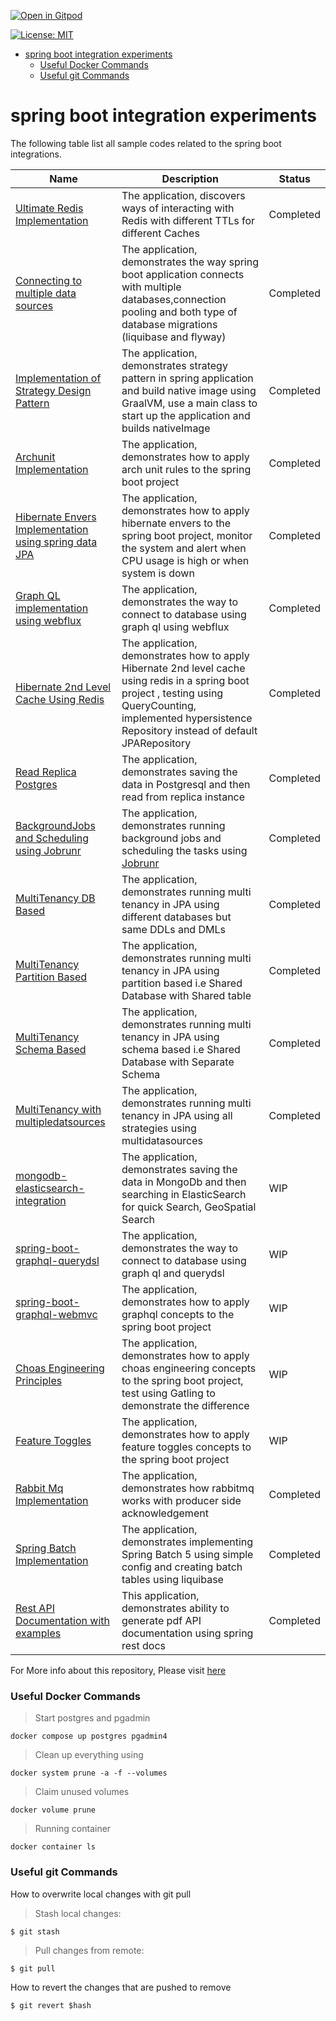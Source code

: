 [![Open in Gitpod](https://gitpod.io/button/open-in-gitpod.svg)](https://gitpod.io/#https://github.com/rajadilipkolli/my-spring-boot-experiments)

[![License: MIT](https://img.shields.io/badge/License-MIT-yellow.svg)](https://opensource.org/licenses/MIT)


<!-- TOC -->
* [spring boot integration experiments](#spring-boot-integration-experiments)
    * [Useful Docker Commands](#useful-docker-commands)
    * [Useful git Commands](#useful-git-commands)
<!-- TOC -->

# spring boot integration experiments

The following table list all sample codes related to the spring boot integrations.

| Name                                                                                    | Description 		                                                                                                                                                                                                 | Status 		 |
|-----------------------------------------------------------------------------------------|----------------------------------------------------------------------------------------------------------------------------------------------------------------------------------------------------------------|-----------|
| [Ultimate Redis Implementation](./boot-ultimate-redis)                                  | The application, discovers ways of interacting with Redis with different TTLs for different Caches                                                                                                             | Completed |
| [Connecting to multiple data sources](./jpa/boot-data-multipledatasources)              | The application, demonstrates the way spring boot application connects with multiple databases,connection pooling and both type of database migrations (liquibase and flyway)                                  | Completed |
| [Implementation of Strategy Design Pattern](./boot-strategy-plugin)                     | The application, demonstrates strategy pattern in spring application and build native image using GraalVM, use a main class to start up the application and builds nativeImage                                 | Completed |
| [Archunit Implementation](./boot-api-archunit-sample)                                   | The application, demonstrates how to apply arch unit rules to the spring boot project                                                                                                                          | Completed |
| [Hibernate Envers Implementation using spring data JPA](./jpa/boot-data-envers)         | The application, demonstrates how to apply hibernate envers to the spring boot project, monitor the system and alert when CPU usage is high or when system is down                                             | Completed |
| [Graph QL implementation using webflux](./graphql/boot-graphql-webflux)                 | The application, demonstrates the way to connect to database using graph ql using webflux                                                                                                                      | Completed |
| [Hibernate 2nd Level Cache Using Redis](./jpa/boot-hibernate2ndlevelcache-sample)       | The application, demonstrates how to apply Hibernate 2nd level cache using redis in a spring boot project , testing using QueryCounting, implemented hypersistence Repository instead of default JPARepository | Completed |
| [Read Replica Postgres](./jpa/boot-read-replica-postgresql)                             | The application, demonstrates saving the data in Postgresql and then read from replica instance                                                                                                                | Completed |
| [BackgroundJobs and Scheduling using Jobrunr](./scheduler/boot-jobrunr-sample)          | The application, demonstrates running background jobs and scheduling the tasks using [Jobrunr](https://www.jobrunr.io/en/)                                                                                     | Completed |
| [MultiTenancy DB Based](./jpa/multitenancy/multitenancy-db)                             | The application, demonstrates running multi tenancy in JPA using different databases but same DDLs and DMLs                                                                                                    | Completed |
| [MultiTenancy Partition Based](./jpa/multitenancy/partition)                            | The application, demonstrates running multi tenancy in JPA using partition based i.e Shared Database with Shared table                                                                                         | Completed |
| [MultiTenancy Schema Based](./jpa/multitenancy/schema)                                  | The application, demonstrates running multi tenancy in JPA using schema based i.e Shared Database with Separate Schema                                                                                         | Completed |
| [MultiTenancy with multipledatsources](./jpa/multitenancy/multidatasource-multitenancy) | The application, demonstrates running multi tenancy in JPA using all strategies using multidatasources                                                                                                         | Completed |
| [mongodb-elasticsearch-integration](./boot-mongodb-elasticsearch)                       | The application, demonstrates saving the data in MongoDb and then searching in ElasticSearch for quick Search, GeoSpatial Search                                                                               | WIP       |
| [spring-boot-graphql-querydsl](./graphql/spring-boot-graphql-querydsl)                  | The application, demonstrates the way to connect to database using graph ql and querydsl                                                                                                                       | WIP       |
| [spring-boot-graphql-webmvc](./graphql/boot-graphql-webmvc)                             | The application, demonstrates how to apply graphql concepts to the spring boot project                                                                                                                         | WIP       |
| [Choas Engineering Principles](./boot-choas-monkey)                                     | The application, demonstrates how to apply choas engineering concepts to the spring boot project, test using Gatling to demonstrate the difference                                                             | WIP       |
| [Feature Toggles](./boot-togglz-sample)                                                 | The application, demonstrates how to apply feature toggles concepts to the spring boot project                                                                                                                 | WIP       |
| [Rabbit Mq Implementation](./boot-rabbitmq-thymeleaf)                                   | The application, demonstrates how rabbitmq works with producer side acknowledgement                                                                                                                            | Completed |
| [Spring Batch Implementation](./batch-boot-jpa-sample)                                  | The application, demonstrates implementing Spring Batch 5 using simple config and creating batch tables using liquibase                                                                                        | Completed |
| [Rest API Documentation with examples](./boot-rest-docs-sample)                         | This application, demonstrates ability to generate pdf API documentation using spring rest docs                                                                                                                | Completed |

For More info about this repository, Please visit [here](https://rajadilipkolli.github.io/my-spring-boot-experiments/)


### Useful Docker Commands

>  Start postgres and pgadmin
 ```shell
 docker compose up postgres pgadmin4
 ```
>  Clean up everything using
 ```shell
 docker system prune -a -f --volumes
 ```
>  Claim unused volumes
 ```shell
 docker volume prune
 ```
> Running container
 ```shell
 docker container ls
 ```

### Useful git Commands

How to overwrite local changes with git pull

> Stash local changes:
 ```shell
 $ git stash
 ```
> Pull changes from remote:
 ```shell
 $ git pull
 ```

How to revert the changes that are pushed to remove
```shell
$ git revert $hash
```

